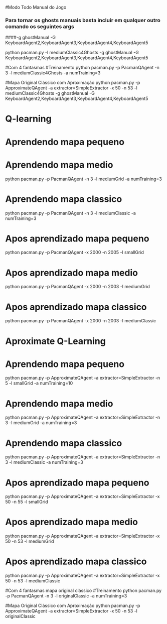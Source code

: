 #Modo Todo Manual do Jogo 
### Para tornar os ghosts manuais basta incluir em qualquer outro comando os seguintes args 
####-g ghostManual -G KeyboardAgent2,KeyboardAgent3,KeyboardAgent4,KeyboardAgent5

python pacman.py -l mediumClassic4Ghosts -g ghostManual -G KeyboardAgent2,KeyboardAgent3,KeyboardAgent4,KeyboardAgent5

#Com 4 fantasmas
#Treinamento
python pacman.py -p PacmanQAgent -n 3 -l mediumClassic4Ghosts -a numTraining=3

#Mapa Original Clássico com Aproximação
python pacman.py -p ApproximateQAgent -a extractor=SimpleExtractor -x 50 -n 53 -l mediumClassic4Ghosts -g ghostManual -G KeyboardAgent2,KeyboardAgent3,KeyboardAgent4,KeyboardAgent5

# Q-learning
# Aprendendo mapa pequeno

# Aprendendo mapa medio
python pacman.py -p PacmanQAgent -n 3 -l mediumGrid -a numTraining=3

# Aprendendo mapa classico
python pacman.py -p PacmanQAgent -n 3 -l mediumClassic -a numTraining=3

# Apos aprendizado mapa pequeno
python pacman.py -p PacmanQAgent -x 2000 -n 2005 -l smallGrid

# Apos aprendizado mapa medio
python pacman.py -p PacmanQAgent -x 2000 -n 2003 -l mediumGrid

# Apos aprendizado mapa classico
python pacman.py -p PacmanQAgent -x 2000 -n 2003 -l mediumClassic


# Aproximate Q-Learning
# Aprendendo mapa pequeno
python pacman.py -p ApproximateQAgent -a extractor=SimpleExtractor -n 5 -l smallGrid -a numTraining=10

# Aprendendo mapa medio
python pacman.py -p ApproximateQAgent -a extractor=SimpleExtractor -n 3 -l mediumGrid -a numTraining=3 

# Aprendendo mapa classico
python pacman.py -p ApproximateQAgent -a extractor=SimpleExtractor -n 3 -l mediumClassic -a numTraining=3 


# Apos aprendizado mapa pequeno
python pacman.py -p ApproximateQAgent -a extractor=SimpleExtractor -x 50 -n 55 -l smallGrid 

# Apos aprendizado mapa medio
python pacman.py -p ApproximateQAgent -a extractor=SimpleExtractor -x 50 -n 53 -l mediumGrid 

# Apos aprendizado mapa classico
python pacman.py -p ApproximateQAgent -a extractor=SimpleExtractor -x 50 -n 53 -l mediumClassic 

#Com 4 fantasmas mapa original clássico
#Treinamento
python pacman.py -p PacmanQAgent -n 3 -l originalClassic -a numTraining=3

#Mapa Original Clássico com Aproximação
python pacman.py -p ApproximateQAgent -a extractor=SimpleExtractor -x 50 -n 53 -l originalClassic
